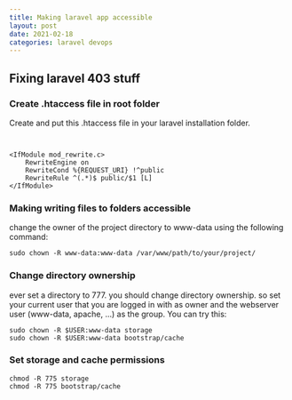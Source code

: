 ```yaml
---
title: Making laravel app accessible
layout: post
date: 2021-02-18
categories: laravel devops
---
```


## Fixing laravel 403 stuff
  


### Create .htaccess file in root folder

Create and put this .htaccess file in your laravel installation folder.

```


<IfModule mod_rewrite.c>
    RewriteEngine on
    RewriteCond %{REQUEST_URI} !^public
    RewriteRule ^(.*)$ public/$1 [L]
</IfModule>
```
  

### Making writing files to folders accessible  
 
change the owner of the project directory to www-data using the following command:
  

```
sudo chown -R www-data:www-data /var/www/path/to/your/project/
```

### Change directory ownership
 

ever set a directory to 777. you should change directory ownership. so set your current user that you are logged in with as owner and the webserver user (www-data, apache, ...) as the group. You can try this:  

```
sudo chown -R $USER:www-data storage
sudo chown -R $USER:www-data bootstrap/cache
```
  
  
  
### Set storage and cache permissions
 


```
chmod -R 775 storage
chmod -R 775 bootstrap/cache
```
